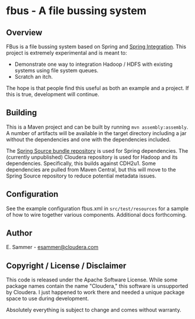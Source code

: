 fbus - A file bussing system
============================

Overview
--------

FBus is a file bussing system based on Spring and [Spring Integration][1]. This
project is extremely experimental and is meant to:

* Demonstrate one way to integration Hadoop / HDFS with existing systems using
file system queues.
* Scratch an itch.

The hope is that people find this useful as both an example and a project. If
this is true, development will continue.

[1]: http://www.springsource.org/spring-integration

Building
--------

This is a Maven project and can be built by running `mvn assembly:assembly`. A
number of artifacts will be available in the target directory including a jar
without the dependencies and one with the dependencies included.

The [Spring Source bundle repository][2] is used for Spring dependencies. The
(currently unpublished) Cloudera repository is used for Hadoop and its
dependencies. Specifically, this builds against CDH2u1. Some dependencies are
pulled from Maven Central, but this will move to the Spring Source repository
to reduce potential metadata issues.

[2]: http://www.springsource.com/repository/app/

Configuration
-------------

See the example configuration fbus.xml in `src/test/resources` for a sample of
how to wire together various components. Additional docs forthcoming.

Author
------

E. Sammer - <esammer@cloudera.com>

Copyright / License / Disclaimer
--------------------------------

This code is released under the Apache Software License. While some package
names contain the name "Cloudera," this software is unsupported by Cloudera. I
just happened to work there and needed a unique package space to use during
development.

Absolutely everything is subject to change and comes without warranty.
